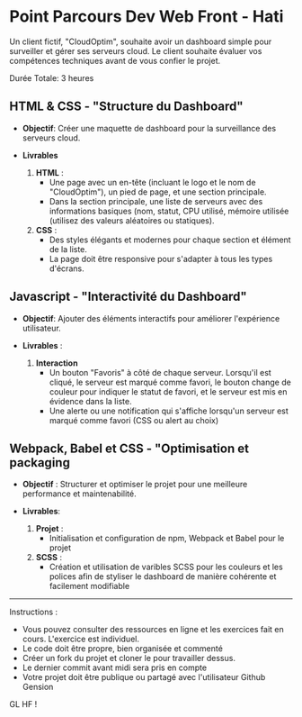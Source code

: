 # Point Parcours Dev Web Front - Hati

Un client fictif, "CloudOptim", souhaite avoir un dashboard simple pour surveiller et gérer ses serveurs cloud. Le client souhaite évaluer vos compétences techniques avant de vous confier le projet.

Durée Totale: 3 heures

## HTML & CSS - "Structure du Dashboard"

- **Objectif**: Créer une maquette de dashboard pour la surveillance des serveurs cloud.

- **Livrables**
    1. **HTML** :
       - Une page avec un en-tête (incluant le logo et le nom de "CloudOptim"), un pied de page, et une section principale.
       - Dans la section principale, une liste de serveurs avec des informations basiques (nom, statut, CPU utilisé, mémoire utilisée (utilisez des valeurs aléatoires ou statiques).
    2. **CSS** :
       - Des styles élégants et modernes pour chaque section et élément de la liste.
       - La page doit être responsive pour s'adapter à tous les types d'écrans.

## Javascript -  "Interactivité du Dashboard"

- **Objectif**: Ajouter des éléments interactifs pour améliorer l'expérience utilisateur.

- **Livrables** :
  1. **Interaction**
     - Un bouton "Favoris" à côté de chaque serveur. Lorsqu'il est cliqué, le serveur est marqué comme favori, le bouton change de couleur pour indiquer le statut de favori, et le serveur est mis en évidence dans la liste.
     - Une alerte ou une notification qui s'affiche lorsqu'un serveur est marqué comme favori (CSS ou alert au choix)

## Webpack, Babel et CSS - "Optimisation et packaging

- **Objectif** :  Structurer et optimiser le projet pour une meilleure performance et maintenabilité.

- **Livrables**:
  1. **Projet** :
     - Initialisation et configuration de npm, Webpack et Babel pour le projet
  2. **SCSS** :
     - Création et utilisation de varibles SCSS pour les couleurs et les polices afin de styliser le dashboard de manière cohérente et facilement modifiable

---

Instructions : 
- Vous pouvez consulter des ressources en ligne et les exercices fait en cours. L'exercice est individuel.
- Le code doit être propre, bien organisée et commenté
- Créer un fork du projet et cloner le pour travailler dessus.
- Le dernier commit avant midi sera pris en compte
- Votre projet doit être publique ou partagé avec l'utilisateur Github Gension

GL HF ! 
